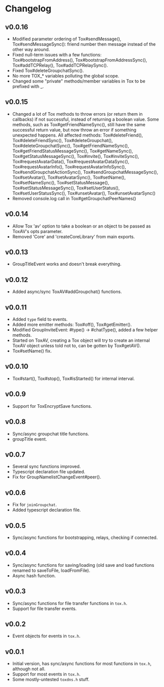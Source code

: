 Changelog
=========

v0.0.16
-------
- Modified parameter ordering of Tox#sendMessage(), Tox#sendMessageSync(): friend number then
  message instead of the other way around.
- Fixed null-term issues with a few functions: Tox#bootstrapFromAddress(),
  Tox#bootstrapFromAddressSync(), Tox#addTCPRelay(), Tox#addTCPRelaySync().
- Fixed Tox#deleteGroupchatSync().
- No more TOX_* variables polluting the global scope.
- Changed some "private" methods/member variables in Tox to be prefixed with _.

v0.0.15
-------
- Changed a lot of Tox methods to throw errors (or return them in callbacks) if
  not successful, instead of returning a boolean value. Some methods, such as
  Tox#getFriendNameSync(), still have the same successful return value, but now
  throw an error if something unexpected happens. All affected methods:
  Tox#deleteFriend(), Tox#deleteFriendSync(), Tox#deleteGroupchat(), Tox#deleteGroupchatSync(),
  Tox#getFriendNameSync(), Tox#getFriendStatusMessageSync(), Tox#getNameSync(),
  Tox#getStatusMessageSync(), Tox#invite(), Tox#inviteSync(), Tox#requestAvatarData(),
  Tox#requestAvatarDataSync(), Tox#requestAvatarInfo(), Tox#requestAvatarInfoSync(),
  Tox#sendGroupchatActionSync(), Tox#sendGroupchatMessageSync(), Tox#setAvatar(),
  Tox#setAvatarSync(), Tox#setName(), Tox#setNameSync(), Tox#setStatusMessage(),
  Tox#setStatusMessageSync(), Tox#setUserStatus(), Tox#setUserStatusSync(), Tox#unsetAvatar(),
  Tox#unsetAvatarSync()
- Removed console.log call in Tox#getGroupchatPeerNames()

v0.0.14
-------
- Allow Tox 'av' option to take a boolean or an object to be passed as ToxAV's
  opts parameter.
- Removed 'Core' and 'createCoreLibrary' from main exports.

v0.0.13
-------
- GroupTitleEvent works and doesn't break everything.

v0.0.12
-------
- Added async/sync ToxAV#addGroupchat() functions.

v0.0.11
-------
- Added `type` field to events.
- Added more emitter methods: Tox#off(), Tox#getEmitter().
- Modified GroupInviteEvent: #type() -> #chatType(), added a few helper methods.
- Started on ToxAV, creating a Tox object will try to create an internal ToxAV
  object unless told not to, can be gotten by Tox#getAV().
- Tox#setName() fix.

v0.0.10
-------
- Tox#start(), Tox#stop(), Tox#isStarted() for internal interval.

v0.0.9
------
- Support for ToxEncryptSave functions.

v0.0.8
------
- Sync/async groupchat title functions.
- groupTitle event.

v0.0.7
------
- Several sync functions improved.
- Typescript declaration file updated.
- Fix for GroupNamelistChangeEvent#peer().

v0.0.6
------
- Fix for `joinGroupchat`.
- Added typescript declaration file.

v0.0.5
------
- Sync/async functions for bootstrapping, relays, checking if connected.

v0.0.4
------
- Sync/async functions for saving/loading (old save and load functions renamed to saveToFile, loadFromFile).
- Async hash function.

v0.0.3
------
- Sync/async functions for file transfer functions in `tox.h`.
- Support for file transfer events.

v0.0.2
------
- Event objects for events in `tox.h`.

v0.0.1
------
- Initial version, has sync/async functions for most functions in `tox.h`,
  although not all.
- Support for most events in `tox.h`.
- Some mostly-untested `toxdns.h` stuff.
